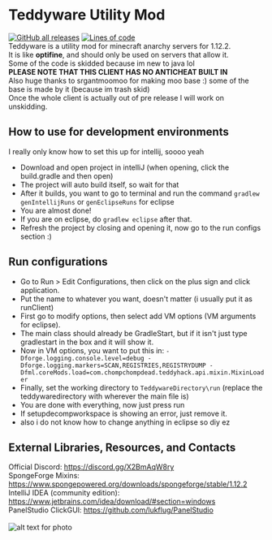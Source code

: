 # Teddyware Utility Mod
[![GitHub all releases](https://img.shields.io/github/downloads/ChompChompDead/Teddyware/total?color=32CD32&style=flat-square)](https://github.com/ChompChompDead/Teddyware/releases)
[![Lines of code](https://img.shields.io/tokei/lines/github/ChompChompDead/Teddyware?color=32CD32&style=flat-square)](https://github.com/ChompChompDead/Teddyhack/tree/master/src/main/java/com/teddyware) <br>
Teddyware is a utility mod for minecraft anarchy servers for 1.12.2. <br>
It is like **optifine**, and should only be used on servers that allow it. <br>
Some of the code is skidded because im new to java lol <br>
**PLEASE NOTE THAT THIS CLIENT HAS NO ANTICHEAT BUILT IN** <br>
Also huge thanks to srgantmoomoo for making moo base :) some of the base is made by it (because im trash skid) <br>
Once the whole client is actually out of pre release I will work on unskidding. <br>
## How to use for development environments
I really only know how to set this up for intellij, soooo yeah <br>
- Download and open project in intelliJ (when opening, click the build.gradle and then open) <br>
- The project will auto build itself, so wait for that <br>
- After it builds, you want to go to terminal and run the command `gradlew genIntellijRuns` or `genEclipseRuns` for eclipse <br>
- You are almost done! <br>
- If you are on eclipse, do `gradlew eclipse` after that. <br>
- Refresh the project by closing and opening it, now go to the run configs section :) <br>
## Run configurations
- Go to Run > Edit Configurations, then click on the plus sign and click application. <br>
- Put the name to whatever you want, doesn't matter (i usually put it as runClient) <br>
- First go to modify options, then select add VM options (VM arguments for eclipse). <br>
- The main class should already be GradleStart, but if it isn't just type gradlestart in the box and it will show it. <br>
- Now in VM options, you want to put this in: `-Dforge.logging.console.level=debug -Dforge.logging.markers=SCAN,REGISTRIES,REGISTRYDUMP -Dfml.coreMods.load=com.chompchompdead.teddyhack.api.mixin.MixinLoader` <br>
- Finally, set the working directory to `TeddywareDirectory\run` (replace the teddywaredirectory with wherever the main file is) <br>
- You are done with everything, now just press run <br>
- If setupdecompworkspace is showing an error, just remove it.
- also i do not know how to change anything in eclipse so diy ez <br>
## External Libraries, Resources, and Contacts
Official Discord: https://discord.gg/X2BmAqW8ry <br>
SpongeForge Mixins: https://www.spongepowered.org/downloads/spongeforge/stable/1.12.2 <br>
IntelliJ IDEA (community edition): https://www.jetbrains.com/idea/download/#section=windows <br>
PanelStudio ClickGUI: https://github.com/lukflug/PanelStudio <br>
<br>
![alt text for photo](https://cdn.discordapp.com/attachments/807282463512592445/821552314824654848/maybe_1_2.jpg)